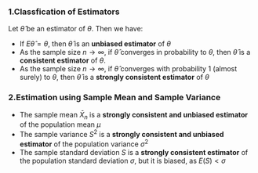 ### 1.Classfication of Estimators

Let $\hat{\theta}$ be an estimator of $\theta$. Then we have:

* If $E\hat{\theta} = \theta$, then $\hat{\theta}$ is an **unbiased estimator** of $\theta$
* As the sample size $n \to \infty$, if $\hat{\theta}$ converges in probability to $\theta$, then $\hat{\theta}$ is a **consistent estimator** of $\theta$.
* As the sample size $n \to \infty$, if $\hat{\theta}$ converges with probability 1 (almost surely) to $\theta$, then $\hat{\theta}$ is a **strongly consistent estimator** of $\theta$

### 2.Estimation using Sample Mean and Sample Variance

* The sample mean $\bar{X}_n$ is a **strongly consistent and unbiased estimator** of the population mean $\mu$
* The sample variance $S^2$ is a **strongly consistent and unbiased estimator** of the population variance $\sigma^2$
* The sample standard deviation $S$ is a **strongly consistent estimator** of the population standard deviation $\sigma$, but it is biased, as $E(S) < \sigma$
